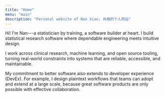 ```yaml
---
title: "Home"
menu: "main"
description: "Personal website of Nan Xiao; 肖楠的个人网站"
---
```


Hi! I'm Nan---a statistician by training, a software builder at heart.
I build statistical research software where dependable engineering meets
intuitive design.

I work across clinical research, machine learning, and open source tooling,
turning real-world constraints into systems that are reliable, accessible,
and maintainable.

My commitment to better software also extends to developer experience (DevEx).
For example, I design plaintext workflows that teams can adopt and extend
at a large scale, because great software products are only possible with
effective collaboration.

<style>
.landing {
    font-family: var(--tw-prose-font-serif);
    font-weight: 400;
    font-size: 1.21875rem;
}
</style>

